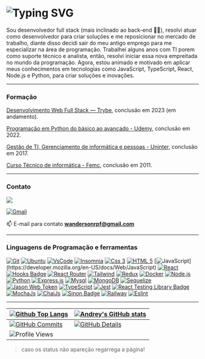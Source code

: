 # ![Typing SVG](https://readme-typing-svg.demolab.com?font=Fira+Code+Flower&size=30&pause=1000&center=true&width=500&lines=%f0%9f%92%bb+Desenvolvedor+Full+Stack)

Sou desenvolvedor full stack (mais inclinado ao back-end :man_technologist:), resolvi atuar como desenvolvedor para criar soluções e me reposicionar no mercado de trabalho, diante disso decidi sair do meu antigo emprego para me especializar na área de programação. Trabalhei alguns anos com TI porem como suporte técnico e analista, então, resolvi iniciar essa nova empreitada no mundo da programação. Agora, estou animado e motivado em aplicar meus conhecimentos em tecnologias como JavaScript, TypeScript, React, Node.js e Python, para criar soluções e inovações.


---

### Formação

[Desenvolvimento Web Full Stack — Trybe](https://www.betrybe.com/), conclusão em 2023 (em andamento).

[Programação em Python do básico ao avançado - Udemy](https://www.udemy.com/course/curso-de-programacao-em-python-do-basico-ao-avancado/), conclusão em 2022.

[Gestão de TI, Gerenciamento de informática e pessoas - Uninter](https://www.uninter.com/graduacao-ead/?gclid=Cj0KCQjwlumhBhClARIsABO6p-zLKj96dS3B8LZ-2Z5sdYg7uAKMDT_lsc60CMVkE3XdEAdA0svqWicaAqp4EALw_wcB), conclusão em 2017. 


[Curso Técnico de informática - Femc](https://www.linkedin.com/company/fundacao-educacional-montes-claros/?originalSubdomain=br), conclusão em 2011. 

---

### Contato

<a href="https://linkedin.com/in/wanderson-ricardo-1002765b" target="_blank"><img src="https://img.shields.io/badge/LinkedIn-0077B5?style=for-the-badge&logo=linkedin&logoColor=white" target="_blank"></a>

[![Gmail](https://img.shields.io/badge/Gmail-D14836?style=for-the-badge&logo=gmail&logoColor=white)](mailto:wandersonrpf@gmail.com "wandersonrpf@gmail.com")

📫 E-mail para contato **wandersonrpf@gmail.com**

---

### Linguagens de Programação e ferramentas


[![Git](https://img.shields.io/badge/GIT-E44C30?style=for-the-badge&logo=git&logoColor=white)](https://git-scm.com/)
[![Ubuntu](https://img.shields.io/badge/Ubuntu-E95420?style=for-the-badge&logo=ubuntu&logoColor=white)](https://ubuntu.com/)
[![VsCode](https://img.shields.io/badge/VSCode-0078D4?style=for-the-badge&logo=visual%20studio%20code&logoColor=white)](https://code.visualstudio.com/)
[![Insomnia](https://img.shields.io/badge/Insomnia-5849be?style=for-the-badge&logo=Insomnia&logoColor=white)](https://insomnia.rest)
[![Css 3](https://img.shields.io/badge/CSS3-1572B6?style=for-the-badge&logo=css3&logoColor=white)](https://developer.mozilla.org/en-US/docs/Web/CSS)
[![HTML 5](https://img.shields.io/badge/HTML5-E34F26?style=for-the-badge&logo=html5&logoColor=white)](https://developer.mozilla.org/en-US/docs/Web/HTML)
[![JavaScript](https://img.shields.io/badge/JavaScript-323330?style=for-the-badge&logo=javascript&logoColor=F7DF1E")](https://developer.mozilla.org/en-US/docs/Web/JavaScript)
[![React](https://img.shields.io/badge/React-20232A?style=for-the-badge&logo=react&logoColor=61DAFB)](https://reactjs.org/)
[![Hooks Badge](https://img.shields.io/badge/-Hooks-%2320232a.svg?style=for-the-badge&logo=React&logoColor=%2361DAFB)](https://reactjs.org/docs/hooks-intro.html)
[![React Router](https://img.shields.io/badge/React_Router-CA4245?style=for-the-badge&logo=react-router&logoColor=white)](https://reactrouter.com/en/main)
[![Tailwind](https://img.shields.io/badge/Tailwind_CSS-38B2AC?style=for-the-badge&logo=tailwind-css&logoColor=white)](https://tailwindcss.com/)
[![Redux](https://img.shields.io/badge/Redux-593D88?style=for-the-badge&logo=redux&logoColor=white)](https://redux.js.org)
[![Docker](https://img.shields.io/badge/Docker-2CA5E0?style=for-the-badge&logo=docker&logoColor=white)](https://www.docker.com)
[![Node.js](https://img.shields.io/badge/Node.js-339933?style=for-the-badge&logo=nodedotjs&logoColor=white)](https://nodejs.org)
[![Python](	https://img.shields.io/badge/Python-FFD43B?style=for-the-badge&logo=python&logoColor=blue)](https://www.python.org)
[![Express.js](https://img.shields.io/badge/Express.js-000000?style=for-the-badge&logo=express&logoColor=white)](https://expressjs.com)
[![Mysql](https://img.shields.io/badge/MySQL-005C84?style=for-the-badge&logo=mysql&logoColor=white)](https://www.mysql.com/)
[![MongoDB](https://img.shields.io/badge/MongoDB-4EA94B?style=for-the-badge&logo=mongodb&logoColor=white)](https://www.mongodb.com/)
[![Sequelize](https://img.shields.io/badge/Sequelize-52B0E7?style=for-the-badge&logo=Sequelize&logoColor=white)](https://sequelize.org/)
[![Jason Web Token](https://img.shields.io/badge/JWT-000000?style=for-the-badge&logo=JSON%20web%20tokens&logoColor=white)](https://jwt.io/)
[![TypeScript](https://img.shields.io/badge/TypeScript-007ACC?style=for-the-badge&logo=typescript&logoColor=white)](https://www.typescriptlang.org/pt/)
[![Jest](https://img.shields.io/badge/Jest-C21325?style=for-the-badge&logo=jest&logoColor=white)](https://jestjs.io)
[![React Testing Library Badge](https://img.shields.io/badge/-RTL-%2320232a.svg?style=for-the-badge&logo=react&logoColor=%2361DAFB)](https://testing-library.com/docs/react-testing-library/intro/)
[![MochaJs](https://img.shields.io/badge/Mocha-8D6748?style=for-the-badge&logo=Mocha&logoColor=white)](https://mochajs.org)
[![ChaiJs](https://img.shields.io/badge/chai-A30701?style=for-the-badge&logo=chai&logoColor=white)](https://www.chaijs.com/)
[![Sinon Badge](https://img.shields.io/badge/sinon.js-323330?style=for-the-badge&logo=sinon)](https://sinonjs.org/)
[![Railway](https://img.shields.io/badge/Railway-131415?style=for-the-badge&logo=railway&logoColor=white)](https://railway.app/)
[![Eslint](https://img.shields.io/badge/eslint-3A33D1?style=for-the-badge&logo=eslint&logoColor=white)](https://eslint.org)


---

| [![Github Top Langs](https://github-readme-stats.vercel.app/api/top-langs/?username=Wanderson-rpf&layout=compact&theme=algolia&hide_border=True&line_height=20&PAT_1)](https://github.com/anuraghazra/github-readme-stats) | [![Andrey's GitHub stats](https://github-readme-stats.vercel.app/api?username=Wanderson-rpf&layout=compact&theme=algolia&show_icons=true&hide_border=True&line_height=20&PAT_1)](https://github.com/anuraghazra/github-readme-stats) |
| ----------- | ----------- |
| [![GitHub Commits](http://github-profile-summary-cards.vercel.app/api/cards/productive-time?username=Wanderson-rpf&theme=algolia&utcOffset=-3)](https://github.com/vn7n24fzkq/github-profile-summary-cards) | [![GitHub Details](http://github-profile-summary-cards.vercel.app/api/cards/profile-details?username=Wanderson-rpf&theme=algolia)](https://github.com/vn7n24fzkq/github-profile-summary-cards) |
| ![Profile Views](https://komarev.com/ghpvc/?username=Wanderson-rpf&style=for-the-badge&color=0e75b6) |

> caso os status não apareção regarrega a página!
